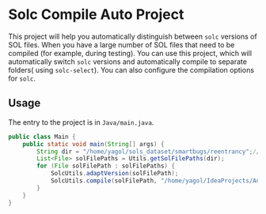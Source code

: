 # Solc Compile Auto Project

This project will help you automatically distinguish between `solc` versions of SOL files. When you have a large number
of SOL files that need to be compiled (for example, during testing). You can use this project, which will automatically
switch `solc` versions and automatically compile to separate folders( using `solc-select`). You can also configure the
compilation options for `solc`.

## Usage

The entry to the project is in `Java/main.java`.

```java
public class Main {
    public static void main(String[] args) {
        String dir = "/home/yagol/sols_dataset/smartbugs/reentrancy";//Enter your folder address here
        List<File> solFilePaths = Utils.getSolFilePaths(dir);
        for (File solFilePath : solFilePaths) {
            SolcUtils.adaptVersion(solFilePath);
            SolcUtils.compile(solFilePath, "/home/yagol/IdeaProjects/AutoCompilSolForLargeScale/src/test/resources/sol_out");//Enter the address where you want to store the output file here
        }
    }
}
```